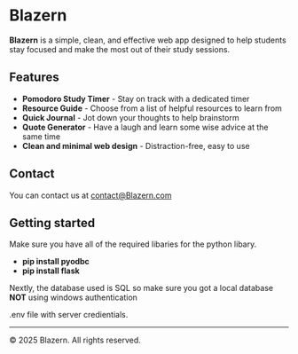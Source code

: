 # Blazern

**Blazern** is a simple, clean, and effective web app designed to help students stay focused and make the most out of their study sessions.

## Features

- **Pomodoro Study Timer** - Stay on track with a dedicated timer
- **Resource Guide** - Choose from a list of helpful resources to learn from
- **Quick Journal** - Jot down your thoughts to help brainstorm
- **Quote Generator** - Have a laugh and learn some wise advice at the same time
- **Clean and minimal web design** - Distraction-free, easy to use


## Contact

You can contact us at contact@Blazern.com

## Getting started

Make sure you have all of the required libaries for the python libary.
- **pip install pyodbc**
- **pip install flask**

Nextly, the database used is SQL so make sure you got a local database **NOT** using windows authentication

.env file with server credientials.

 

---

© 2025 Blazern. All rights reserved.

